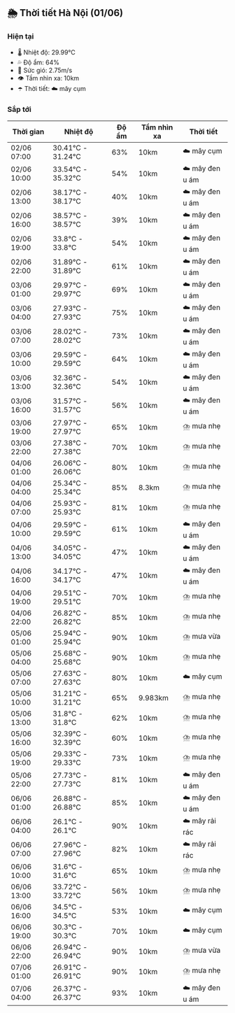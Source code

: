 ## 🌦️ Thời tiết Hà Nội (01/06)

### Hiện tại

- 🌡️ Nhiệt độ: 29.99℃
- 💦 Độ ẩm: 64%
- 💨 Sức gió: 2.75m/s
- 👁️ Tầm nhìn xa: 10km
- ☂️ Thời tiết: ☁️ mây cụm

### Sắp tới

| Thời gian | Nhiệt độ | Độ ẩm | Tầm nhìn xa | Thời tiết |
| --- | --- | --- | --- | --- |
| 02/06 07:00 | 30.41℃ - 31.24℃ | 63% | 10km | ☁️ mây cụm |
| 02/06 10:00 | 33.54℃ - 35.32℃ | 54% | 10km | ☁️ mây đen u ám |
| 02/06 13:00 | 38.17℃ - 38.17℃ | 40% | 10km | ☁️ mây đen u ám |
| 02/06 16:00 | 38.57℃ - 38.57℃ | 39% | 10km | ☁️ mây đen u ám |
| 02/06 19:00 | 33.8℃ - 33.8℃ | 54% | 10km | ☁️ mây đen u ám |
| 02/06 22:00 | 31.89℃ - 31.89℃ | 61% | 10km | ☁️ mây đen u ám |
| 03/06 01:00 | 29.97℃ - 29.97℃ | 69% | 10km | ☁️ mây đen u ám |
| 03/06 04:00 | 27.93℃ - 27.93℃ | 75% | 10km | ☁️ mây đen u ám |
| 03/06 07:00 | 28.02℃ - 28.02℃ | 73% | 10km | ☁️ mây đen u ám |
| 03/06 10:00 | 29.59℃ - 29.59℃ | 64% | 10km | ☁️ mây đen u ám |
| 03/06 13:00 | 32.36℃ - 32.36℃ | 54% | 10km | ☁️ mây đen u ám |
| 03/06 16:00 | 31.57℃ - 31.57℃ | 56% | 10km | ☁️ mây đen u ám |
| 03/06 19:00 | 27.97℃ - 27.97℃ | 65% | 10km | ⛈️ mưa nhẹ |
| 03/06 22:00 | 27.38℃ - 27.38℃ | 70% | 10km | ⛈️ mưa nhẹ |
| 04/06 01:00 | 26.06℃ - 26.06℃ | 80% | 10km | ⛈️ mưa nhẹ |
| 04/06 04:00 | 25.34℃ - 25.34℃ | 85% | 8.3km | ⛈️ mưa nhẹ |
| 04/06 07:00 | 25.93℃ - 25.93℃ | 81% | 10km | ⛈️ mưa nhẹ |
| 04/06 10:00 | 29.59℃ - 29.59℃ | 61% | 10km | ☁️ mây đen u ám |
| 04/06 13:00 | 34.05℃ - 34.05℃ | 47% | 10km | ☁️ mây đen u ám |
| 04/06 16:00 | 34.17℃ - 34.17℃ | 47% | 10km | ☁️ mây đen u ám |
| 04/06 19:00 | 29.51℃ - 29.51℃ | 70% | 10km | ⛈️ mưa nhẹ |
| 04/06 22:00 | 26.82℃ - 26.82℃ | 85% | 10km | ⛈️ mưa nhẹ |
| 05/06 01:00 | 25.94℃ - 25.94℃ | 90% | 10km | ⛈️ mưa vừa |
| 05/06 04:00 | 25.68℃ - 25.68℃ | 90% | 10km | ⛈️ mưa nhẹ |
| 05/06 07:00 | 27.63℃ - 27.63℃ | 80% | 10km | ☁️ mây cụm |
| 05/06 10:00 | 31.21℃ - 31.21℃ | 65% | 9.983km | ⛈️ mưa nhẹ |
| 05/06 13:00 | 31.8℃ - 31.8℃ | 62% | 10km | ⛈️ mưa nhẹ |
| 05/06 16:00 | 32.39℃ - 32.39℃ | 60% | 10km | ⛈️ mưa nhẹ |
| 05/06 19:00 | 29.33℃ - 29.33℃ | 73% | 10km | ⛈️ mưa nhẹ |
| 05/06 22:00 | 27.73℃ - 27.73℃ | 81% | 10km | ☁️ mây đen u ám |
| 06/06 01:00 | 26.88℃ - 26.88℃ | 85% | 10km | ☁️ mây đen u ám |
| 06/06 04:00 | 26.1℃ - 26.1℃ | 90% | 10km | ☁️ mây rải rác |
| 06/06 07:00 | 27.96℃ - 27.96℃ | 82% | 10km | ☁️ mây rải rác |
| 06/06 10:00 | 31.6℃ - 31.6℃ | 65% | 10km | ⛈️ mưa nhẹ |
| 06/06 13:00 | 33.72℃ - 33.72℃ | 56% | 10km | ⛈️ mưa nhẹ |
| 06/06 16:00 | 34.5℃ - 34.5℃ | 53% | 10km | ☁️ mây cụm |
| 06/06 19:00 | 30.3℃ - 30.3℃ | 70% | 10km | ☁️ mây cụm |
| 06/06 22:00 | 26.94℃ - 26.94℃ | 90% | 10km | ⛈️ mưa vừa |
| 07/06 01:00 | 26.91℃ - 26.91℃ | 90% | 10km | ⛈️ mưa nhẹ |
| 07/06 04:00 | 26.37℃ - 26.37℃ | 93% | 10km | ☁️ mây đen u ám |
